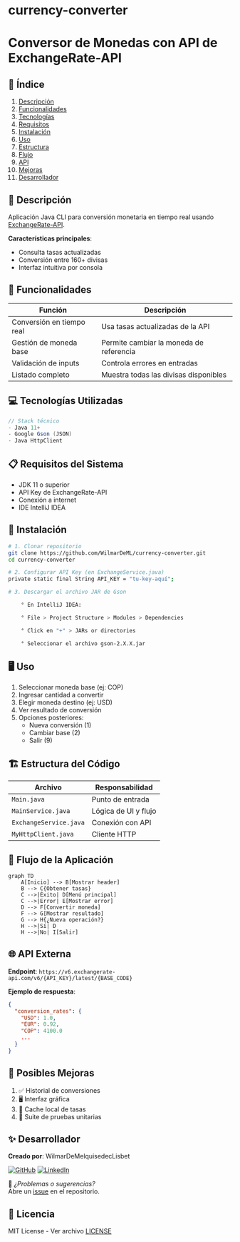 # currency-converter

# Conversor de Monedas con API de ExchangeRate-API

## 📌 Índice
1. [Descripción](#-descripción)
2. [Funcionalidades](#-funcionalidades)  
3. [Tecnologías](#-tecnologías-utilizadas)
4. [Requisitos](#-requisitos-del-sistema)
5. [Instalación](#-instalación)
6. [Uso](#%EF%B8%8F-uso)
7. [Estructura](#%EF%B8%8F-estructura-del-código)
8. [Flujo](#-flujo-de-la-aplicación)
9. [API](#-api-externa)
10. [Mejoras](#-posibles-mejoras)
11. [Desarrollador](#-desarrollador)

## 🌟 Descripción
Aplicación Java CLI para conversión monetaria en tiempo real usando [ExchangeRate-API](https://www.exchangerate-api.com/).

**Características principales**:
- Consulta tasas actualizadas
- Conversión entre 160+ divisas
- Interfaz intuitiva por consola

## 🚀 Funcionalidades
| Función | Descripción |
|---------|-------------|
| Conversión en tiempo real | Usa tasas actualizadas de la API |
| Gestión de moneda base | Permite cambiar la moneda de referencia |
| Validación de inputs | Controla errores en entradas |
| Listado completo | Muestra todas las divisas disponibles |

## 💻 Tecnologías Utilizadas
```java
// Stack técnico
- Java 11+
- Google Gson (JSON)
- Java HttpClient
```

## 📋 Requisitos del Sistema
- JDK 11 o superior
- API Key de ExchangeRate-API
- Conexión a internet
- IDE IntelliJ IDEA

## 🔧 Instalación
```bash
# 1. Clonar repositorio
git clone https://github.com/WilmarDeML/currency-converter.git
cd currency-converter

# 2. Configurar API Key (en ExchangeService.java)
private static final String API_KEY = "tu-key-aquí";

# 3. Descargar el archivo JAR de Gson

    ° En IntelliJ IDEA:

    ° File > Project Structure > Modules > Dependencies

    ° Click en "+" > JARs or directories

    ° Seleccionar el archivo gson-2.X.X.jar
```

## 🖥️ Uso
1. Seleccionar moneda base (ej: COP)
2. Ingresar cantidad a convertir
3. Elegir moneda destino (ej: USD)
4. Ver resultado de conversión
5. Opciones posteriores:
   - Nueva conversión (1)
   - Cambiar base (2)
   - Salir (9)

## 🏗️ Estructura del Código
| Archivo | Responsabilidad |
|---------|-----------------|
| `Main.java` | Punto de entrada |
| `MainService.java` | Lógica de UI y flujo |
| `ExchangeService.java` | Conexión con API |
| `MyHttpClient.java` | Cliente HTTP |

## 🔄 Flujo de la Aplicación
```mermaid
graph TD
    A[Inicio] --> B[Mostrar header]
    B --> C{Obtener tasas}
    C -->|Éxito| D[Menú principal]
    C -->|Error| E[Mostrar error]
    D --> F[Convertir moneda]
    F --> G[Mostrar resultado]
    G --> H{¿Nueva operación?}
    H -->|Sí| D
    H -->|No| I[Salir]
```

## 🌐 API Externa
**Endpoint**: `https://v6.exchangerate-api.com/v6/{API_KEY}/latest/{BASE_CODE}`

**Ejemplo de respuesta**:
```json
{
  "conversion_rates": {
    "USD": 1.0,
    "EUR": 0.92,
    "COP": 4100.0
    ...
  }
}
```

## 🔮 Posibles Mejoras
1. ✅ Historial de conversiones
2. 🖥️ Interfaz gráfica
3. 💾 Cache local de tasas
4. 🧪 Suite de pruebas unitarias

## ✨ Desarrollador

**Creado por**: WilmarDeMelquisedecLisbet

[![GitHub](https://img.shields.io/badge/GitHub-Profile-blue?style=flat&logo=github)](https://github.com/WilmarDeML)
[![LinkedIn](https://img.shields.io/badge/LinkedIn-Profile-blue?style=flat&logo=linkedin)](https://linkedin.com/in/wilmardeml-dev)

📌 *¿Problemas o sugerencias?*  
Abre un [issue](https://github.com/WilmarDeML/currency-converter/issues) en el repositorio.


## 📄 Licencia
MIT License - Ver archivo [LICENSE](LICENSE)
